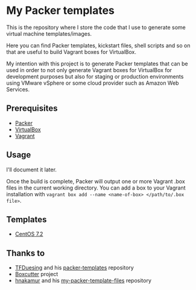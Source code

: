 # My Packer templates
This is the repository where I store the code that I use to generate some virtual machine templates/images.

Here you can find Packer templates, kickstart files, shell scripts and so on that are useful to build Vagrant boxes for VirtualBox.

My intention with this project is to generate Packer templates that can be used in order to not only generate Vagrant boxes for VirtualBox for development purposes but also for staging or production environments using VMware vSphere or some cloud provider such as Amazon Web Services.

## Prerequisites
* [Packer](http://www.packer.io/)
* [VirtualBox](https://www.virtualbox.org)
* [Vagrant](http://www.vagrantup.com)

## Usage
I'll document it later.

Once the build is complete, Packer will output one or more Vagrant .box files in the current working directory.  You can add a box to your Vagrant installation with `vagrant box add --name <name-of-box> </path/to/.box file>`.

## Templates
- [CentOS 7.2](https://github.com/sergiofsfilho/packer/tree/master/centos-7.2)

## Thanks to
- [TFDuesing](https://github.com/TFDuesing) and his [packer-templates](https://github.com/TFDuesing/packer-templates) repository
- [Boxcutter](https://github.com/boxcutter) project
- [hnakamur](https://github.com/hnakamur) and his [my-packer-template-files](https://github.com/hnakamur/my-packer-template-files) repository
